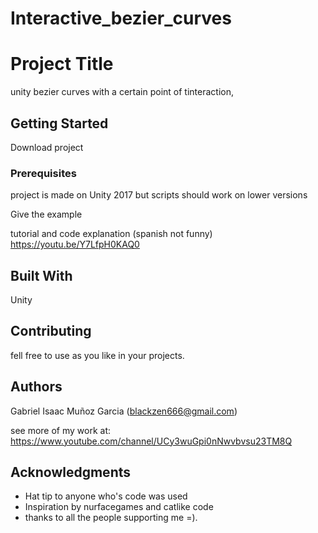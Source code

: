 # Interactive_bezier_curves

# Project Title

unity bezier curves with a certain point of tinteraction,


## Getting Started

Download project

### Prerequisites

project is made on Unity 2017 but scripts should work on lower versions

Give the example

tutorial and code explanation (spanish not funny)
https://youtu.be/Y7LfpH0KAQ0

## Built With
Unity

## Contributing
fell free to use as you like in your projects.

## Authors

Gabriel Isaac Muñoz Garcia (blackzen666@gmail.com)

see more of my work at:
https://www.youtube.com/channel/UCy3wuGpi0nNwvbvsu23TM8Q

## Acknowledgments

* Hat tip to anyone who's code was used
* Inspiration by nurfacegames and catlike code
* thanks to all the people supporting me =).
